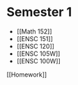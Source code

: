 # Semester 1
- [[Math 152]]
- [[ENSC 151]]
- [[ENSC 120]]
- [[ENSC 105W]]
- [[ENSC 100W]]

[[Homework]]